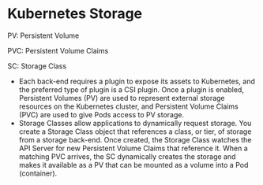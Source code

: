 # Kubernetes Storage
PV: Persistent Volume

PVC: Persistent Volume Claims

SC: Storage Class

- Each back-end requires a plugin to expose its assets to Kubernetes, and the preferred type of plugin is a CSI plugin. Once a plugin is enabled, Persistent Volumes (PV) are used to represent external storage resources on the Kubernetes cluster, and Persistent Volume Claims (PVC) are used to give Pods access to PV storage.
- Storage Classes allow applications to dynamically request storage. You create a Storage Class object that references a class, or tier, of storage from a storage back-end. Once created, the Storage Class watches the API Server for new Persistent Volume Claims that reference it. When a matching PVC arrives, the SC dynamically creates the storage and makes it available as a PV that can be mounted as a volume into a Pod (container).
